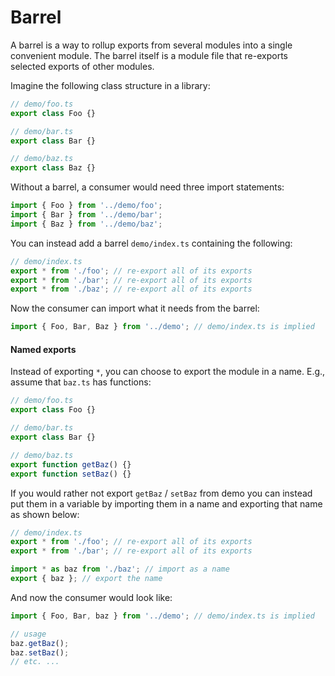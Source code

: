 # Barrel

A barrel is a way to rollup exports from several modules into a single convenient module. The barrel itself is a module file that re-exports selected exports of other modules.

Imagine the following class structure in a library:

```typescript
// demo/foo.ts
export class Foo {}

// demo/bar.ts
export class Bar {}

// demo/baz.ts
export class Baz {}
```

Without a barrel, a consumer would need three import statements:

```typescript
import { Foo } from '../demo/foo';
import { Bar } from '../demo/bar';
import { Baz } from '../demo/baz';
```

You can instead add a barrel `demo/index.ts` containing the following:

```typescript
// demo/index.ts
export * from './foo'; // re-export all of its exports
export * from './bar'; // re-export all of its exports
export * from './baz'; // re-export all of its exports
```

Now the consumer can import what it needs from the barrel:

```typescript
import { Foo, Bar, Baz } from '../demo'; // demo/index.ts is implied
```

#### Named exports <a href="#named-exports" id="named-exports"></a>

Instead of exporting `*`, you can choose to export the module in a name. E.g., assume that `baz.ts` has functions:

```typescript
// demo/foo.ts
export class Foo {}

// demo/bar.ts
export class Bar {}

// demo/baz.ts
export function getBaz() {}
export function setBaz() {}
```

If you would rather not export `getBaz` / `setBaz` from demo you can instead put them in a variable by importing them in a name and exporting that name as shown below:

```typescript
// demo/index.ts
export * from './foo'; // re-export all of its exports
export * from './bar'; // re-export all of its exports

import * as baz from './baz'; // import as a name
export { baz }; // export the name
```

And now the consumer would look like:

```typescript
import { Foo, Bar, baz } from '../demo'; // demo/index.ts is implied

// usage
baz.getBaz();
baz.setBaz();
// etc. ...
```

